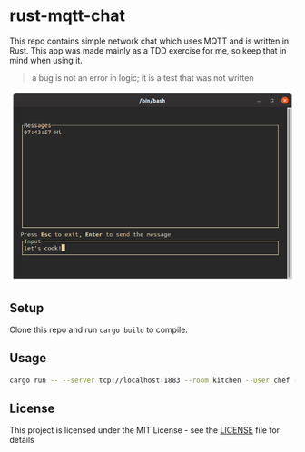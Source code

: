 # rust-mqtt-chat

This repo contains simple network chat which uses MQTT and is written in Rust. This app was made mainly as a TDD exercise for me, so keep that in mind when using it.

> a bug is not an error in logic; it is a test that was not written

![screen shot](screenshot.png)


## Setup

Clone this repo and run `cargo build` to compile.

## Usage

```bash
cargo run -- --server tcp://localhost:1883 --room kitchen --user chef --password knife
```

## License

This project is licensed under the MIT License - see the [LICENSE](LICENSE) file for details
